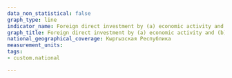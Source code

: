 ```yaml
---
data_non_statistical: false
graph_type: line
indicator_name: Foreign direct investment by (a) economic activity and (b) country of origin
graph_title: Foreign direct investment by (a) economic activity and (b) country of origin
national_geographical_coverage: Кыргызская Республика
measurement_units:
tags:
- custom.national

---
```

